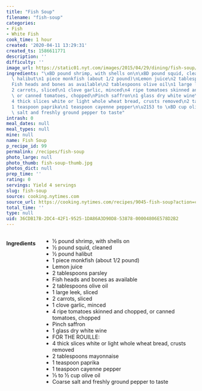 ```yaml
---
title: "Fish Soup"
filename: "fish-soup"
categories:
- Fish
- White Fish
cook_time: 1 hour
created: '2020-04-11 13:29:31'
created_ts: 1586611771
description: ''
difficulty: ''
image_url: https://static01.nyt.com/images/2015/04/29/dining/fish-soup/fish-soup-articleLarge.jpg
ingredients: "\xBD pound shrimp, with shells on\n\xBD pound squid, cleaned\n\xBD pound\
  \ halibut\n1 piece monkfish (about 1/2 pound)\nLemon juice\n2 tablespoons parsley\n\
  Fish heads and bones as available\n2 tablespoons olive oil\n1 large leek, sliced\n\
  2 carrots, sliced\n1 clove garlic, minced\n4 ripe tomatoes skinned and chopped,\
  \ or canned tomatoes, chopped\nPinch saffron\n1 glass dry white wine\nFOR THE ROUILLE:\n\
  4 thick slices white or light whole wheat bread, crusts removed\n2 tablespoons mayonnaise\n\
  1 teaspoon paprika\n1 teaspoon cayenne pepper\n\u2153 to \xBD cup olive oil\nCoarse\
  \ salt and freshly ground pepper to taste"
intrash: 0
meal_dates: null
meal_types: null
mine: null
name: Fish Soup
p_recipe_id: 99
permalink: /recipes/fish-soup
photo_large: null
photo_thumb: fish-soup-thumb.jpg
photos_dict: null
prep_time: ''
rating: 0
servings: Yield 4 servings
slug: fish-soup
source: cooking.nytimes.com
source_url: https://cooking.nytimes.com/recipes/9045-fish-soup?action=click&module=Global%20Search%20Recipe%20Card&pgType=search&rank=1
total_time: ''
type: null
uid: 36CDB17B-2DC4-42F1-9525-1DA86A3D90D8-53878-00004806E578D2B2
---
```

<div class="large-8 medium-7 columns" id="writeup">	</div><!-- #writeup -->
</div><!-- #row-one -->
<div class="row" id="row-two">	<div class="medium-4 small-5 columns" id="ingredients"><h4>Ingredients</h4><div class="box box-ingredients content"><ul>
<li>½ pound shrimp, with shells on</li>
<li>½ pound squid, cleaned</li>
<li>½ pound halibut</li>
<li>1 piece monkfish (about 1/2 pound)</li>
<li>Lemon juice</li>
<li>2 tablespoons parsley</li>
<li>Fish heads and bones as available</li>
<li>2 tablespoons olive oil</li>
<li>1 large leek, sliced</li>
<li>2 carrots, sliced</li>
<li>1 clove garlic, minced</li>
<li>4 ripe tomatoes skinned and chopped, or canned tomatoes, chopped</li>
<li>Pinch saffron</li>
<li>1 glass dry white wine</li>
<li>FOR THE ROUILLE:</li>
<li>4 thick slices white or light whole wheat bread, crusts removed</li>
<li>2 tablespoons mayonnaise</li>
<li>1 teaspoon paprika</li>
<li>1 teaspoon cayenne pepper</li>
<li>⅓ to ½ cup olive oil</li>
<li>Coarse salt and freshly ground pepper to taste</li>
</ul>
</div>	</div>	<div class="medium-6 small-7 columns" id="directions">	</div>